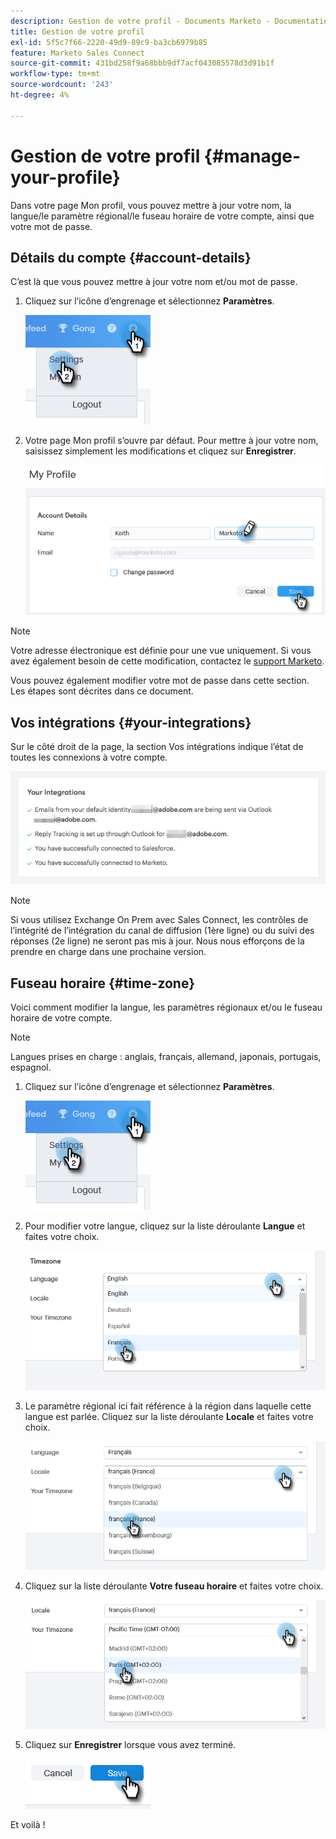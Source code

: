 ```yaml
---
description: Gestion de votre profil - Documents Marketo - Documentation du produit
title: Gestion de votre profil
exl-id: 5f5c7f66-2220-49d9-89c9-ba3cb6979b85
feature: Marketo Sales Connect
source-git-commit: 431bd258f9a68bbb9df7acf043085578d3d91b1f
workflow-type: tm+mt
source-wordcount: '243'
ht-degree: 4%

---
```


# Gestion de votre profil {#manage-your-profile}

Dans votre page Mon profil, vous pouvez mettre à jour votre nom, la langue/le paramètre régional/le fuseau horaire de votre compte, ainsi que votre mot de passe.

## Détails du compte {#account-details}

C’est là que vous pouvez mettre à jour votre nom et/ou mot de passe.

1. Cliquez sur l’icône d’engrenage et sélectionnez **Paramètres**.

   ![](assets/manage-your-profile-1.png)

1. Votre page Mon profil s’ouvre par défaut. Pour mettre à jour votre nom, saisissez simplement les modifications et cliquez sur **Enregistrer**.

   ![](assets/manage-your-profile-2.png)

>[!NOTE]
>
>Votre adresse électronique est définie pour une vue uniquement. Si vous avez également besoin de cette modification, contactez le [support Marketo](https://nation.marketo.com/t5/Support/ct-p/Support).

Vous pouvez également modifier votre mot de passe dans cette section. Les étapes sont décrites dans ce document.

## Vos intégrations {#your-integrations}

Sur le côté droit de la page, la section Vos intégrations indique l’état de toutes les connexions à votre compte.

![](assets/manage-your-profile-3.png)

>[!NOTE]
>
>Si vous utilisez Exchange On Prem avec Sales Connect, les contrôles de l’intégrité de l’intégration du canal de diffusion (1ère ligne) ou du suivi des réponses (2e ligne) ne seront pas mis à jour. Nous nous efforçons de la prendre en charge dans une prochaine version.

## Fuseau horaire {#time-zone}

Voici comment modifier la langue, les paramètres régionaux et/ou le fuseau horaire de votre compte.

>[!NOTE]
>
>Langues prises en charge : anglais, français, allemand, japonais, portugais, espagnol.

1. Cliquez sur l’icône d’engrenage et sélectionnez **Paramètres**.

   ![](assets/manage-your-profile-4.png)

1. Pour modifier votre langue, cliquez sur la liste déroulante **Langue** et faites votre choix.

   ![](assets/manage-your-profile-5.png)

1. Le paramètre régional ici fait référence à la région dans laquelle cette langue est parlée. Cliquez sur la liste déroulante **Locale** et faites votre choix.

   ![](assets/manage-your-profile-6.png)

1. Cliquez sur la liste déroulante **Votre fuseau horaire** et faites votre choix.

   ![](assets/manage-your-profile-7.png)

1. Cliquez sur **Enregistrer** lorsque vous avez terminé.

   ![](assets/manage-your-profile-8.png)

Et voilà !
